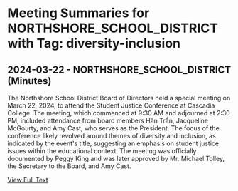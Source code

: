 # Meeting Summaries for NORTHSHORE_SCHOOL_DISTRICT with Tag: diversity-inclusion

## 2024-03-22 - NORTHSHORE_SCHOOL_DISTRICT (Minutes)

The Northshore School District Board of Directors held a special meeting on March 22, 2024, to attend the Student Justice Conference at Cascadia College. The meeting, which commenced at 9:30 AM and adjourned at 2:30 PM, included attendance from board members Hân Trần, Jacqueline McGourty, and Amy Cast, who serves as the President. The focus of the conference likely revolved around themes of diversity and inclusion, as indicated by the event's title, suggesting an emphasis on student justice issues within the educational context. The meeting was officially documented by Peggy King and was later approved by Mr. Michael Tolley, the Secretary to the Board, and Amy Cast.

[View Full Text](https://raw.githubusercontent.com/VoronoiPerspectives/WashingtonStateSchoolBoardExplorer/refs/heads/main/data/countries/usa/states/wa/counties/snohomish/school_boards/northshore_school_district/2024/processed/2024-03-22-minutes.txt)

